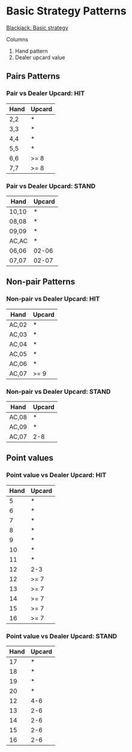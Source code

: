 # Basic Strategy Patterns   

[Blackjack: Basic strategy](https://en.wikipedia.org/wiki/Blackjack#Basic_strategy)

Columns

1. Hand pattern
2. Dealer upcard value

## Pairs Patterns

### Pair vs Dealer Upcard: HIT

| Hand | Upcard |
|------|--------|
| 2,2  | *      |
| 3,3  | *      |
| 4,4  | *      |
| 5,5  | *      |
| 6,6  | >= 8   |
| 7,7  | >= 8   |

### Pair vs Dealer Upcard: STAND

| Hand  | Upcard |
|-------|--------|
| 10,10 | *      |
| 08,08 | *      |
| 09,09 | *      |
| AC,AC | *      |
| 06,06 | 02-06  |
| 07,07 | 02-07  |

## Non-pair Patterns

### Non-pair vs Dealer Upcard: HIT

| Hand  | Upcard |
|-------|--------|
| AC,02   | *      |
| AC,03   | *      |
| AC,04   | *      |
| AC,05   | *      |
| AC,06   | *      |
| AC,07   | >= 9   |

### Non-pair vs Dealer Upcard: STAND

| Hand  | Upcard  |
|-------|---------|
| AC,08   | *       |
| AC,09   | *       |
| AC,07   | 2-8     |

## Point values

### Point value vs Dealer Upcard: HIT

| Hand  | Upcard  |
|-------|---------|
| 5     | *       |
| 6     | *       |
| 7     | *       |
| 8     | *       |
| 9     | *       |
| 10    | *       |
| 11    | *       |
| 12    | 2-3     |
| 12    | >= 7    |
| 13    | >= 7    |
| 14    | >= 7    |
| 15    | >= 7    |
| 16    | >= 7    |

### Point value vs Dealer Upcard: STAND

| Hand  | Upcard  |
|-------|---------|
| 17    | *       |
| 18    | *       |
| 19    | *       |
| 20    | *       |
| 12    | 4-6     |
| 13    | 2-6     |
| 14    | 2-6     |
| 15    | 2-6     |
| 16    | 2-6     |
